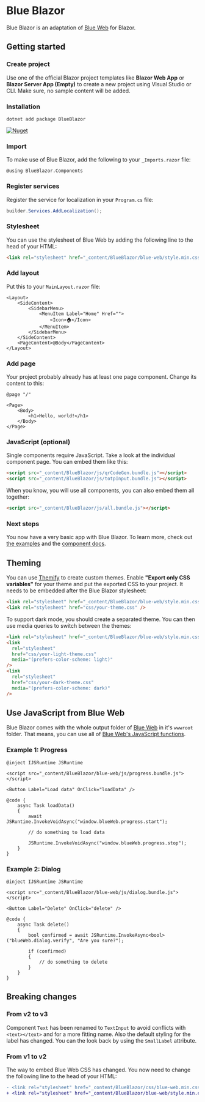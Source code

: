 # Blue Blazor

Blue Blazor is an adaptation of [Blue Web](https://bruegmann.github.io/blue-web) for Blazor.

## Getting started

### Create project

Use one of the official Blazor project templates like **Blazor Web App** or **Blazor Server App (Empty)** to create a new project using Visual Studio or CLI. Make sure, no sample content will be added.

### Installation

```
dotnet add package BlueBlazor
```

[![Nuget](https://img.shields.io/nuget/v/BlueBlazor)](https://www.nuget.org/packages/BlueBlazor/)

### Import

To make use of Blue Blazor, add the following to your `_Imports.razor` file:

```razor
@using BlueBlazor.Components
```

### Register services

Register the service for localization in your `Program.cs` file:

```csharp
builder.Services.AddLocalization();
```

### Stylesheet

You can use the stylesheet of Blue Web by adding the following line to the head of your HTML:

```html
<link rel="stylesheet" href="_content/BlueBlazor/blue-web/style.min.css" />
```

### Add layout

Put this to your `MainLayout.razor` file:

```razor
<Layout>
    <SideContent>
        <SidebarMenu>
            <MenuItem Label="Home" Href="">
                <Icon>🏠</Icon>
            </MenuItem>
        </SidebarMenu>
    </SideContent>
    <PageContent>@Body</PageContent>
</Layout>
```

### Add page

Your project probably already has at least one page component. Change its content to this:

```razor
@page "/"

<Page>
    <Body>
        <h1>Hello, world!</h1>
    </Body>
</Page>

```

### JavaScript (optional)

Single components require JavaScript. Take a look at the individual component page. You can embed them like this:

```html
<script src="_content/BlueBlazor/js/qrCodeGen.bundle.js"></script>
<script src="_content/BlueBlazor/js/totpInput.bundle.js"></script>
```

When you know, you will use all components, you can also embed them all together:

```html
<script src="_content/BlueBlazor/js/all.bundle.js"></script>
```

### Next steps

You now have a very basic app with Blue Blazor. To learn more, check out [the examples](https://github.com/bruegmann/blue-blazor/tree/master/examples) and the [component docs](https://bruegmann.github.io/blue-blazor/).

## Theming

You can use [Themify](https://github.com/bruegmann/themify) to create custom themes. Enable **"Export only CSS variables"** for your theme and put the exported CSS to your project.
It needs to be embedded after the Blue Blazor stylesheet:

```html
<link rel="stylesheet" href="_content/BlueBlazor/blue-web/style.min.css" />
<link rel="stylesheet" href="css/your-theme.css" />
```

To support dark mode, you should create a separated theme. You can then use media queries to switch between the themes:

```html
<link rel="stylesheet" href="_content/BlueBlazor/blue-web/style.min.css" />
<link
  rel="stylesheet"
  href="css/your-light-theme.css"
  media="(prefers-color-scheme: light)"
/>
<link
  rel="stylesheet"
  href="css/your-dark-theme.css"
  media="(prefers-color-scheme: dark)"
/>
```

## Use JavaScript from Blue Web

Blue Blazor comes with the whole output folder of [Blue Web](https://bruegmann.github.io/blue-web) in it's `wwwroot` folder.
That means, you can use all of [Blue Web's JavaScript functions](https://bruegmann.github.io/blue-web/v1/js).

### Example 1: Progress

```razor
@inject IJSRuntime JSRuntime

<script src="_content/BlueBlazor/blue-web/js/progress.bundle.js"></script>

<Button Label="Load data" OnClick="loadData" />

@code {
    async Task loadData()
    {
        await JSRuntime.InvokeVoidAsync("window.blueWeb.progress.start");

        // do something to load data

        JSRuntime.InvokeVoidAsync("window.blueWeb.progress.stop");
    }
}
```

### Example 2: Dialog

```razor
@inject IJSRuntime JSRuntime

<script src="_content/BlueBlazor/blue-web/js/dialog.bundle.js"></script>

<Button Label="Delete" OnClick="delete" />

@code {
    async Task delete()
    {
        bool confirmed = await JSRuntime.InvokeAsync<bool>("blueWeb.dialog.verify", "Are you sure?");

        if (confirmed)
        {
            // do something to delete
        }
    }
}
```

## Breaking changes

### From v2 to v3

Component `Text` has been renamed to `TextInput` to avoid conflicts with `<text></text>` and for a more fitting name. Also the default styling for the label has changed. You can the look back by using the `SmallLabel` attribute.

### From v1 to v2

The way to embed Blue Web CSS has changed. You now need to change the following line to the head of your HTML:

```diff
- <link rel="stylesheet" href="_content/BlueBlazor/css/blue-web.min.css" />
+ <link rel="stylesheet" href="_content/BlueBlazor/blue-web/style.min.css" />
```

